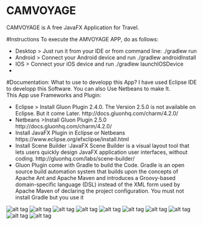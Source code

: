 # CAMVOYAGE
CAMVOYAGE is A free JavaFX Application for Travel. <br>

#Instructions
To execute the AMVOYAGE APP, do as follows:

<ul>
<li>Desktop > Just run it from your IDE or from command line: ./gradlew run</li>
<li>Android > Connect your Android device and run ./gradlew androidInstall</li>
<li>IOS > Connect your iOS device and run ./gradlew launchIOSDevice</li>
<li></li>
</ul>
#Documentation: What to use to developp this App?
I have used Eclipse IDE to developp this Software. You can also Use Netbeans to make It.<br>
This App use Frameworks and Plugin:
<ul>
<li>Eclipse > Install Gluon Plugin 2.4.0. The Version 2.5.0 is not available on Eclipse. But it come Later. http://docs.gluonhq.com/charm/4.2.0/</li>
<li>Netbeans >Install Gluon Plugin 2.5.0 http://docs.gluonhq.com/charm/4.2.0/</li>
<li>Install JavaFX Plugin in Eclipse or Netbeans https://www.eclipse.org/efxclipse/install.html</li>
<li>Install Scene Builder :JavaFX Scene Builder is a visual layout tool that lets users quickly design JavaFX application user interfaces, without coding. http://gluonhq.com/labs/scene-builder/</li>
<li>Gluon Plugin come with Gradle to build the Code. Gradle is an open source build automation system that builds upon the concepts of Apache Ant and Apache Maven and introduces a Groovy-based domain-specific language (DSL) instead of the XML form used by Apache Maven of declaring the project configuration. You must not install Gradle but you use it</li>
</ul>

![alt tag](http://www2.inf.h-brs.de/~ayotti2s/Bilder/10.png)
![alt tag](http://www2.inf.h-brs.de/~ayotti2s/Bilder/b1.png)
![alt tag](http://www2.inf.h-brs.de/~ayotti2s/Bilder/b2.png)
![alt tag](http://www2.inf.h-brs.de/~ayotti2s/Bilder/b3.png)
![alt tag](http://www2.inf.h-brs.de/~ayotti2s/Bilder/b4.png)
![alt tag](http://www2.inf.h-brs.de/~ayotti2s/Bilder/b5.png)
![alt tag](http://www2.inf.h-brs.de/~ayotti2s/Bilder/b6.png)
![alt tag](http://www2.inf.h-brs.de/~ayotti2s/Bilder/b7.png)
![alt tag](http://www2.inf.h-brs.de/~ayotti2s/Bilder/b8.png)
![alt tag](http://www2.inf.h-brs.de/~ayotti2s/Bilder/b9.png)



